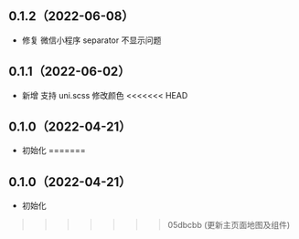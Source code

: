 ## 0.1.2（2022-06-08）
- 修复 微信小程序 separator 不显示问题
## 0.1.1（2022-06-02）
- 新增 支持 uni.scss 修改颜色
<<<<<<< HEAD
## 0.1.0（2022-04-21）
- 初始化
=======
## 0.1.0（2022-04-21）
- 初始化
>>>>>>> 05dbcbb (更新主页面地图及组件)
